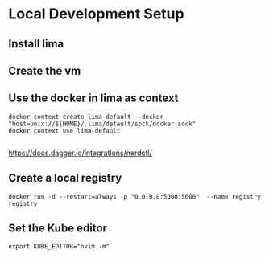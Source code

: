 # Local Development Setup


## Install lima

## Create the vm

## Use the docker in lima as context
``` shell
docker context create lima-default --docker "host=unix://${HOME}/.lima/default/sock/docker.sock"
docker context use lima-default


```
https://docs.dagger.io/integrations/nerdctl/


## Create a local registry 

``` shell
docker run -d --restart=always -p "0.0.0.0:5000:5000"  --name registry registry
```


## Set the Kube editor

```shell
export KUBE_EDITOR="nvim -m"
```
